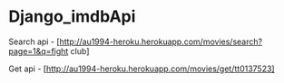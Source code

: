# Django_imdbApi

Search api - [http://au1994-heroku.herokuapp.com/movies/search?page=1&q=fight club]

Get api - [http://au1994-heroku.herokuapp.com/movies/get/tt0137523]
